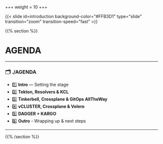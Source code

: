 +++
weight = 10
+++

{{< slide id=introduction background-color="#FFB3D1" type="slide" transition="zoom" transition-speed="fast" >}}

{{% section %}}

# AGENDA

---

### 🗂️ ./AGENDA

- 1️⃣ **Intro** — Setting the stage
- 2️⃣ **Tekton, Resolvers & KCL**
- 3️⃣ **Tinkerbell, Crossplane & GitOps AllTheWay**
- 4️⃣ **vCLUSTER, Crossplane & Velero**
- 5️⃣ **DAGGER + KARGO**
- 6️⃣ **Outro** - Wrapping up & next steps

---

{{% /section %}}
